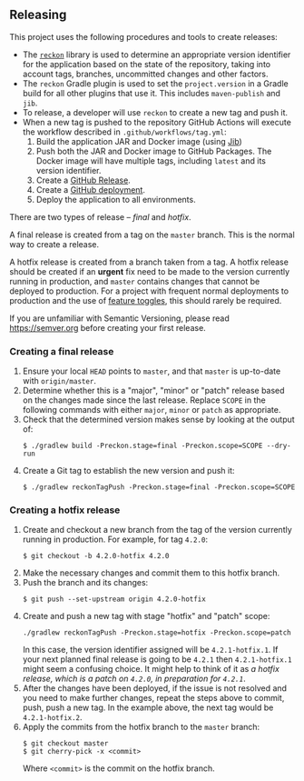 ## Releasing

This project uses the following procedures and tools to create releases:
* The [`reckon`][Reckon] library is used to determine an appropriate version identifier for the application based on the state of the repository, taking into account tags, branches, uncommitted changes and other factors.
* The `reckon` Gradle plugin is used to set the `project.version` in a Gradle build for all other plugins that use it. This includes `maven-publish` and `jib`.
* To release, a developer will use `reckon` to create a new tag and push it.
* When a new tag is pushed to the repository GitHub Actions will execute the workflow described in `.github/workflows/tag.yml`:
    1. Build the application JAR and Docker image (using [Jib])
    1. Push both the JAR and Docker image to GitHub Packages. The Docker image will have multiple tags, including `latest` and its version identifier.
    1. Create a [GitHub Release].
    1. Create a [GitHub deployment].
    1. Deploy the application to all environments.

There are two types of release – _final_ and _hotfix_.

A final release is created from a tag on the `master` branch. This is the normal way to create a release.

A hotfix release is created from a branch taken from a tag. A hotfix release should be created if an **urgent** fix need to be made to the version currently running in production, and `master` contains changes that cannot be deployed to production. For a project with frequent normal deployments to production and the use of [feature toggles], this should rarely be required.

If you are unfamiliar with Semantic Versioning, please read https://semver.org before creating your first release.

### Creating a final release
1. Ensure your local `HEAD` points to `master`, and that `master` is up-to-date with `origin/master`.
1. Determine whether this is a "major", "minor" or "patch" release based on the changes made since the last release. Replace `SCOPE` in the following commands with either `major`, `minor` or `patch` as appropriate.
1. Check that the determined version makes sense by looking at the output of:
    ```
    $ ./gradlew build -Preckon.stage=final -Preckon.scope=SCOPE --dry-run
    ```
1. Create a Git tag to establish the new version and push it:
    ```
    $ ./gradlew reckonTagPush -Preckon.stage=final -Preckon.scope=SCOPE
    ```

### Creating a hotfix release
1. Create and checkout a new branch from the tag of the version currently running in production. For example, for tag `4.2.0`:
    ```
    $ git checkout -b 4.2.0-hotfix 4.2.0
    ```
1. Make the necessary changes and commit them to this hotfix branch.
1. Push the branch and its changes:
    ```
    $ git push --set-upstream origin 4.2.0-hotfix
    ```
1. Create and push a new tag with stage "hotfix" and "patch" scope:
    ```
    ./gradlew reckonTagPush -Preckon.stage=hotfix -Preckon.scope=patch
    ```
   In this case, the version identifier assigned will be `4.2.1-hotfix.1`. If your next planned final release is going to be `4.2.1` then `4.2.1-hotfix.1` might seem a confusing choice. It might help to think of it as _a hotfix release, which is a patch on `4.2.0`, in preparation for `4.2.1`_.
1. After the changes have been deployed, if the issue is not resolved and you need to make further changes, repeat the steps above to commit, push, push a new tag. In the example above, the next tag would be `4.2.1-hotfix.2`.
1. Apply the commits from the hotfix branch to the `master` branch:
    ```
    $ git checkout master
    $ git cherry-pick -x <commit>
    ```
   Where `<commit>` is the commit on the hotfix branch.


[Spring Boot]: https://spring.io/projects/spring-boot#learn
[Jib]: https://github.com/GoogleContainerTools/jib
[Reckon]: https://github.com/ajoberstar/reckon
[GitHub Release]: https://help.github.com/en/github/administering-a-repository/about-releases
[GitHub deployment]: https://help.github.com/en/github/administering-a-repository/viewing-deployment-activity-for-your-repository
[feature toggles]: https://martinfowler.com/articles/feature-toggles.html